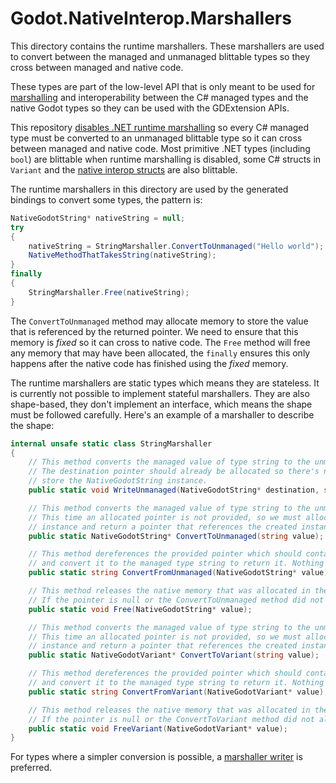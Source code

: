 # Godot.NativeInterop.Marshallers

This directory contains the runtime marshallers. These marshallers are used to convert between the managed and unmanaged blittable types so they cross between managed and native code.

These types are part of the low-level API that is only meant to be used for [marshalling](https://learn.microsoft.com/en-us/dotnet/standard/native-interop/type-marshalling) and interoperability between the C# managed types and the native Godot types so they can be used with the GDExtension APIs.

This repository [disables .NET runtime marshalling](https://learn.microsoft.com/en-us/dotnet/standard/native-interop/disabled-marshalling) so every C# managed type must be converted to an unmanaged blittable type so it can cross between managed and native code. Most primitive .NET types (including `bool`) are blittable when runtime marshalling is disabled, some C# structs in `Variant` and the [native interop structs](../InteropStructs) are also blittable.

The runtime marshallers in this directory are used by the generated bindings to convert some types, the pattern is:

```csharp
NativeGodotString* nativeString = null;
try
{
	nativeString = StringMarshaller.ConvertToUnmanaged("Hello world");
	NativeMethodThatTakesString(nativeString);
}
finally
{
	StringMarshaller.Free(nativeString);
}
```

The `ConvertToUnmanaged` method may allocate memory to store the value that is referenced by the returned pointer. We need to ensure that this memory is _fixed_ so it can cross to native code. The `Free` method will free any memory that may have been allocated, the `finally` ensures this only happens after the native code has finished using the _fixed_ memory.

The runtime marshallers are static types which means they are stateless. It is currently not possible to implement stateful marshallers. They are also shape-based, they don't implement an interface, which means the shape must be followed carefully. Here's an example of a marshaller to describe the shape:

```csharp
internal unsafe static class StringMarshaller
{
	// This method converts the managed value of type string to the unmanaged blittable type NativeGodotString.
	// The destination pointer should already be allocated so there's no need to allocate native memory to
	// store the NativeGodotString instance.
	public static void WriteUnmanaged(NativeGodotString* destination, string value);

	// This method converts the managed value of type string to the unmanaged blittable type NativeGodotString.
	// This time an allocated pointer is not provided, so we must allocate native memory to store the NativeGodotString
	// instance and return a pointer that references the created instance which will be freed in the Free method.
	public static NativeGodotString* ConvertToUnmanaged(string value);

	// This method dereferences the provided pointer which should contain an instance of NativeGodotString
	// and convert it to the managed type string to return it. Nothing should be allocated or released here.
	public static string ConvertFromUnmanaged(NativeGodotString* value);

	// This method releases the native memory that was allocated in the ConvertToUnmanaged method.
	// If the pointer is null or the ConvertToUnmanaged method did not allocate memory, it does nothing.
	public static void Free(NativeGodotString* value);

	// This method converts the managed value of type string to the unmanaged blittable type NativeGodotVariant.
	// This time an allocated pointer is not provided, so we must allocate native memory to store the NativeGodotVariant
	// instance and return a pointer that references the created instance which will be freed in the FreeVariant method.
	public static NativeGodotVariant* ConvertToVariant(string value);

	// This method dereferences the provided pointer which should contain an instance of NativeGodotString
	// and convert it to the managed type string to return it. Nothing should be allocated or released here.
	public static string ConvertFromVariant(NativeGodotVariant* value);

	// This method releases the native memory that was allocated in the ConvertToVariant method.
	// If the pointer is null or the ConvertToVariant method did not allocate memory, it does nothing.
	public static void FreeVariant(NativeGodotVariant* value);
}
```

For types where a simpler conversion is possible, a [marshaller writer](../../../Godot.BindingsGenerator/Marshalling) is preferred.
